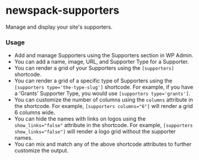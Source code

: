 # newspack-supporters

Manage and display your site's supporters.

### Usage

- Add and manage Supporters using the Supporters section in WP Admin. 
- You can add a name, image, URL, and Supporter Type for a Supporter.
- You can render a grid of your Supporters using the `[supporters]` shortcode.
- You can render a grid of a specific type of Supporters using the `[supporters type='the-type-slug']` shortcode. For example, if you have a 'Grants' Supporter Type, you would use `[supporters type='grants']`.
- You can customize the number of columns using the `columns` attribute in the shortcode. For example, `[supporters columns="6"]` will render a grid 6 columns wide.
- You can hide the names with links on logos using the `show_links="false"` attribute in the shortcode. For example, `[supporters show_links="false"]` will render a logo grid without the supporter names.
- You can mix and match any of the above shortcode attributes to further customize the output.